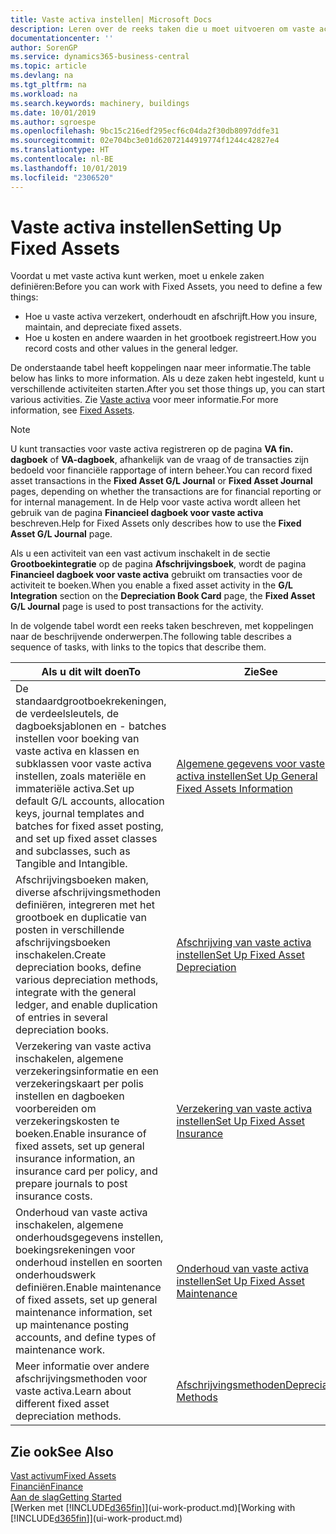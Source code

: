 ```yaml
---
title: Vaste activa instellen| Microsoft Docs
description: Leren over de reeks taken die u moet uitvoeren om vaste activa in te stellen, zoals machines of gebouwen.
documentationcenter: ''
author: SorenGP
ms.service: dynamics365-business-central
ms.topic: article
ms.devlang: na
ms.tgt_pltfrm: na
ms.workload: na
ms.search.keywords: machinery, buildings
ms.date: 10/01/2019
ms.author: sgroespe
ms.openlocfilehash: 9bc15c216edf295ecf6c04da2f30db8097ddfe31
ms.sourcegitcommit: 02e704bc3e01d62072144919774f1244c42827e4
ms.translationtype: HT
ms.contentlocale: nl-BE
ms.lasthandoff: 10/01/2019
ms.locfileid: "2306520"
---
```

# <a name="setting-up-fixed-assets"></a><span data-ttu-id="4a5c8-103">Vaste activa instellen</span><span class="sxs-lookup"><span data-stu-id="4a5c8-103">Setting Up Fixed Assets</span></span>
<span data-ttu-id="4a5c8-104">Voordat u met vaste activa kunt werken, moet u enkele zaken definiëren:</span><span class="sxs-lookup"><span data-stu-id="4a5c8-104">Before you can work with Fixed Assets, you need to define a few things:</span></span>  

* <span data-ttu-id="4a5c8-105">Hoe u vaste activa verzekert, onderhoudt en afschrijft.</span><span class="sxs-lookup"><span data-stu-id="4a5c8-105">How you insure, maintain, and depreciate fixed assets.</span></span>  
* <span data-ttu-id="4a5c8-106">Hoe u kosten en andere waarden in het grootboek registreert.</span><span class="sxs-lookup"><span data-stu-id="4a5c8-106">How you record costs and other values in the general ledger.</span></span>  

<span data-ttu-id="4a5c8-107">De onderstaande tabel heeft koppelingen naar meer informatie.</span><span class="sxs-lookup"><span data-stu-id="4a5c8-107">The table below has links to more information.</span></span> <span data-ttu-id="4a5c8-108">Als u deze zaken hebt ingesteld, kunt u verschillende activiteiten starten.</span><span class="sxs-lookup"><span data-stu-id="4a5c8-108">After you set those things up, you can start various activities.</span></span> <span data-ttu-id="4a5c8-109">Zie [Vaste activa](fa-manage.md) voor meer informatie.</span><span class="sxs-lookup"><span data-stu-id="4a5c8-109">For more information, see [Fixed Assets](fa-manage.md).</span></span>  

> [!NOTE]  
>   <span data-ttu-id="4a5c8-110">U kunt transacties voor vaste activa registreren op de pagina **VA fin. dagboek** of **VA-dagboek**, afhankelijk van de vraag of de transacties zijn bedoeld voor financiële rapportage of intern beheer.</span><span class="sxs-lookup"><span data-stu-id="4a5c8-110">You can record fixed asset transactions in the **Fixed Asset G/L Journal** or **Fixed Asset Journal** pages, depending on whether the transactions are for financial reporting or for internal management.</span></span> <span data-ttu-id="4a5c8-111">In de Help voor vaste activa wordt alleen het gebruik van de pagina **Financieel dagboek voor vaste activa** beschreven.</span><span class="sxs-lookup"><span data-stu-id="4a5c8-111">Help for Fixed Assets only describes how to use the **Fixed Asset G/L Journal** page.</span></span>  

<span data-ttu-id="4a5c8-112">Als u een activiteit van een vast activum inschakelt in de sectie **Grootboekintegratie** op de pagina **Afschrijvingsboek**, wordt de pagina **Financieel dagboek voor vaste activa** gebruikt om transacties voor de activiteit te boeken.</span><span class="sxs-lookup"><span data-stu-id="4a5c8-112">When you enable a fixed asset activity in the **G/L Integration** section on the **Depreciation Book Card** page, the **Fixed Asset G/L Journal** page is used to post transactions for the activity.</span></span>

<span data-ttu-id="4a5c8-113">In de volgende tabel wordt een reeks taken beschreven, met koppelingen naar de beschrijvende onderwerpen.</span><span class="sxs-lookup"><span data-stu-id="4a5c8-113">The following table describes a sequence of tasks, with links to the topics that describe them.</span></span>  

| <span data-ttu-id="4a5c8-114">Als u dit wilt doen</span><span class="sxs-lookup"><span data-stu-id="4a5c8-114">To</span></span> | <span data-ttu-id="4a5c8-115">Zie</span><span class="sxs-lookup"><span data-stu-id="4a5c8-115">See</span></span> |
| --- | --- |
| <span data-ttu-id="4a5c8-116">De standaardgrootboekrekeningen, de verdeelsleutels, de dagboeksjablonen en - batches instellen voor boeking van vaste activa en klassen en subklassen voor vaste activa instellen, zoals materiële en immateriële activa.</span><span class="sxs-lookup"><span data-stu-id="4a5c8-116">Set up default G/L accounts, allocation keys, journal templates and batches for fixed asset posting, and set up fixed asset classes and subclasses, such as Tangible and Intangible.</span></span> |[<span data-ttu-id="4a5c8-117">Algemene gegevens voor vaste activa instellen</span><span class="sxs-lookup"><span data-stu-id="4a5c8-117">Set Up General Fixed Assets Information</span></span>](fa-how-setup-general.md) |
| <span data-ttu-id="4a5c8-118">Afschrijvingsboeken maken, diverse afschrijvingsmethoden definiëren, integreren met het grootboek en duplicatie van posten in verschillende afschrijvingsboeken inschakelen.</span><span class="sxs-lookup"><span data-stu-id="4a5c8-118">Create depreciation books, define various depreciation methods, integrate with the general ledger, and enable duplication of entries in several depreciation books.</span></span> |[<span data-ttu-id="4a5c8-119">Afschrijving van vaste activa instellen</span><span class="sxs-lookup"><span data-stu-id="4a5c8-119">Set Up Fixed Asset Depreciation</span></span>](fa-how-setup-depreciation.md) |
| <span data-ttu-id="4a5c8-120">Verzekering van vaste activa inschakelen, algemene verzekeringsinformatie en een verzekeringskaart per polis instellen en dagboeken voorbereiden om verzekeringskosten te boeken.</span><span class="sxs-lookup"><span data-stu-id="4a5c8-120">Enable insurance of fixed assets, set up general insurance information, an insurance card per policy, and prepare journals to post insurance costs.</span></span> |[<span data-ttu-id="4a5c8-121">Verzekering van vaste activa instellen</span><span class="sxs-lookup"><span data-stu-id="4a5c8-121">Set Up Fixed Asset Insurance</span></span>](fa-how-setup-insurance.md) |
| <span data-ttu-id="4a5c8-122">Onderhoud van vaste activa inschakelen, algemene onderhoudsgegevens instellen, boekingsrekeningen voor onderhoud instellen en soorten onderhoudswerk definiëren.</span><span class="sxs-lookup"><span data-stu-id="4a5c8-122">Enable maintenance of fixed assets, set up general maintenance information, set up maintenance posting accounts, and define types of maintenance work.</span></span> |[<span data-ttu-id="4a5c8-123">Onderhoud van vaste activa instellen</span><span class="sxs-lookup"><span data-stu-id="4a5c8-123">Set Up Fixed Asset Maintenance</span></span>](fa-how-setup-maintenance.md) |
| <span data-ttu-id="4a5c8-124">Meer informatie over andere afschrijvingsmethoden voor vaste activa.</span><span class="sxs-lookup"><span data-stu-id="4a5c8-124">Learn about different fixed asset depreciation methods.</span></span> |[<span data-ttu-id="4a5c8-125">Afschrijvingsmethoden</span><span class="sxs-lookup"><span data-stu-id="4a5c8-125">Depreciation Methods</span></span>](fa-depreciation-methods.md) |

## <a name="see-also"></a><span data-ttu-id="4a5c8-126">Zie ook</span><span class="sxs-lookup"><span data-stu-id="4a5c8-126">See Also</span></span>
[<span data-ttu-id="4a5c8-127">Vast activum</span><span class="sxs-lookup"><span data-stu-id="4a5c8-127">Fixed Assets</span></span>](fa-manage.md)  
[<span data-ttu-id="4a5c8-128">Financiën</span><span class="sxs-lookup"><span data-stu-id="4a5c8-128">Finance</span></span>](finance.md)  
[<span data-ttu-id="4a5c8-129">Aan de slag</span><span class="sxs-lookup"><span data-stu-id="4a5c8-129">Getting Started</span></span>](product-get-started.md)  
<span data-ttu-id="4a5c8-130">[Werken met [!INCLUDE[d365fin](includes/d365fin_md.md)]](ui-work-product.md)</span><span class="sxs-lookup"><span data-stu-id="4a5c8-130">[Working with [!INCLUDE[d365fin](includes/d365fin_md.md)]](ui-work-product.md)</span></span>
